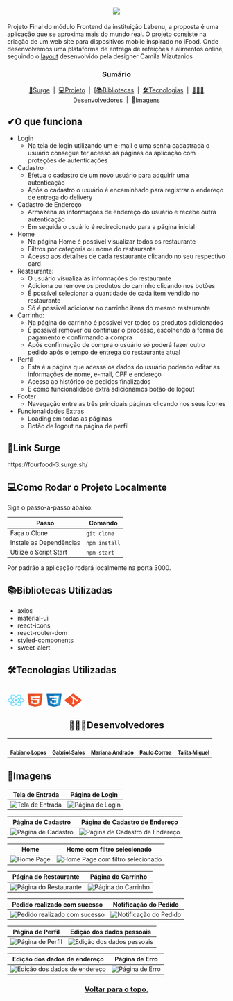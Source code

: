 <h3 id= "top" align="center"><img width= "200px", src="https://user-images.githubusercontent.com/104591781/183080827-0eaeed46-1aa5-4a99-aee6-3bf70f9223ee.png"/></h3>

Projeto Final do módulo Frontend da instituição Labenu, a proposta é uma aplicação que se aproxima mais do mundo real. O projeto consiste na criação de um web site para dispositivos mobile inspirado no iFood. Onde desenvolvemos uma plataforma de entrega de refeições e alimentos online, seguindo o [layout](https://scene.zeplin.io/project/5dd5ab8e5fb2a0060f81698f) desenvolvido pela designer Camila Mizutanios


<h3 align="center"> Sumário  </h3>
<p align="center">
  <a href="#surge">🔗Surge</a> &#xa0;|&#xa0; 
  <a href="#projeto">💻Projeto</a> &#xa0;|&#xa0;
  <a href="#bibliotecas">[📚Bibliotecas</a> &#xa0;|&#xa0;
  <a href="#tecnologias">🛠️Tecnologias</a> &#xa0;|&#xa0;
  <a href="#desenvolvedores">👨🏻‍💻Desenvolvedores</a> &#xa0;|&#xa0;
  <a href="#imagens">📱Imagens</a>  
</p>


<h2 id="sobre"> ✔O que funciona </h2>

- Login 
   - Na tela de login utilizando um e-mail e uma senha cadastrada o usuário consegue ter acesso às páginas da aplicação com proteções de autenticações
- Cadastro
   - Efetua o cadastro de um novo usuário para adquirir uma autenticação 
   - Após o cadastro o usuário é encaminhado para registrar o endereço de entrega do delivery
- Cadastro de Endereço 
   - Armazena as informações de endereço do usuário e recebe outra autenticação
   - Em seguida o usuário é redirecionado para a página inicial
- Home
   - Na página Home é possivel visualizar todos os restaurante
   - Filtros por categoria ou nome do restaurante
   - Acesso aos detalhes de cada restaurante clicando no seu respectivo card
- Restaurante: 
   - O usuário visualiza às informações do restaurante 
   - Adiciona ou remove os produtos do carrinho clicando nos botões
   - É possível selecionar a quantidade de cada item vendido no restaurante
   - Só é possivel adicionar no carrinho itens do mesmo restaurante
- Carrinho: 
   - Na página do carrinho é possivel ver todos os produtos adicionados
   - É possivel remover ou continuar o processo, escolhendo a forma de pagamento e confirmando a compra
   - Após confirmação de compra o usuário só poderá fazer outro pedido após o tempo de entrega do restaurante atual
- Perfil
   - Esta é a página que acessa os dados do usuário podendo editar as informações de nome, e-mail, CPF e endereço
   - Acesso ao histórico de pedidos finalizados
   - E como funcionalidade extra adicionamos botão de logout
- Footer
   - Navegação entre as três principais páginas clicando nos seus ícones
- Funcionalidades Extras
    - Loading em todas as páginas
    - Botão de logout na página de perfil

<h2 id="surge"> 🔗Link Surge </h2>  
https://fourfood-3.surge.sh/

<h2 id="projeto"> 💻Como Rodar o Projeto Localmente </h2>

Siga o passo-a-passo abaixo:

| Passo                     | Comando            |
| ------------------------- | ------------------ |
| Faça o Clone              | `git clone`        |
| Instale as Dependências   | `npm install`      |
| Utilize o Script Start    | `npm start`        |

Por padrão a aplicação rodará localmente na porta 3000.

<h2 id="bibliotecas"> 📚Bibliotecas Utilizadas </h2>

- axios
- material-ui
- react-icons
- react-router-dom
- styled-components
- sweet-alert

<h2 id="tecnologias">🛠Tecnologias Utilizadas</h2>
 <div style="display: inline_block"><br>
  <img align="center" alt="React" height="30" width="40" src="https://raw.githubusercontent.com/devicons/devicon/master/icons/react/react-original.svg">
  <img align="center" alt="HTML" height="30" width="40" src="https://raw.githubusercontent.com/devicons/devicon/master/icons/html5/html5-original.svg">
  <img align="center" alt="CSS" height="30" width="40" src="https://raw.githubusercontent.com/devicons/devicon/master/icons/css3/css3-original.svg">
  <img align="center" alt="Git" height="30" width="40" src="https://raw.githubusercontent.com/devicons/devicon/master/icons/git/git-original.svg"> 
</div>

 <h2 id="desenvolvedores" align="center">👩🏻‍💻Desenvolvedores </h2>

</h2>
<table align="center">
  <tr>
     <td align="center"><a href="https://github.com/fabianoclopes"><img style="border-radius: 50%;" src="https://avatars.githubusercontent.com/u/103345612?v=4" width="100px;" alt=""/><br /><sub><b>Fabiano Lopes</b></sub></a>
  <br />
  <td align="center"><a href="https://github.com/GabeSales"><img style="border-radius: 50%;" src="https://avatars.githubusercontent.com/u/102243306?v=4" width="100px;" alt=""/><br /><sub><b>Gabriel Sales</b></sub></a>
  <br />
    </td> <td align="center"><a href="https://github.com/Mariandr4de"><img style="border-radius: 50%;" src="https://avatars.githubusercontent.com/u/104591781?v=4" width="100px;" alt=""/><br /><sub><b>Mariana Andrade</b></sub></a>
    <br />
     <td align="center"><a href="https://github.com/phcsilva056"><img style="border-radius: 50%;" src="https://avatars.githubusercontent.com/u/104540624?v=4" width="100px;" alt=""/><br /><sub><b>Paulo Correa</b></sub></a>
  <br />
    </td> <td align="center"><a href="https://github.com/TalitaMiguel"><img style="border-radius: 50%;" src="https://avatars.githubusercontent.com/u/62106501?v=4" width="100px;" alt=""/><br /><sub><b>Talita Miguel</b></sub></a><br />
    </td> 
  </tr>
</table>

<h2 id="desenvolvedores">📱Imagens</h2>

Tela de Entrada             |  Página de Login
:-------------------------:|:-------------------------:
![Tela de Entrada](https://user-images.githubusercontent.com/104591781/183250431-dc9fa064-e833-4e41-be51-89c88b4e5247.jpeg)   |  ![Página de Login](https://user-images.githubusercontent.com/104591781/183250425-f51b0cef-60cf-46f9-a27c-9a7419d9f559.jpeg)

Página de Cadastro |  Página de Cadastro de Endereço
:-------------------------:|:-------------------------:
![Página de Cadastro](https://user-images.githubusercontent.com/104591781/183250424-97106427-2a38-4234-ad46-8a6d5825afa4.jpeg)   |  ![Página de Cadastro de Endereço](https://user-images.githubusercontent.com/104591781/183250819-e10d9fb2-0c8f-4d67-b941-33ec626f031d.jpeg)

Home  |  Home com filtro selecionado
:-------------------------:|:-------------------------:
![Home Page](https://user-images.githubusercontent.com/104591781/183252781-7fc750a9-49be-4c7e-b067-ac512e82e46d.jpeg)  |  ![Home Page com filtro selecionado](https://user-images.githubusercontent.com/104591781/183250421-044c02b8-5997-472a-ac0c-991c79ea1af3.jpeg)  
  
Página do Restaurante |  Página do Carrinho
:-------------------------:|:-------------------------:
![Página do Restaurante](https://user-images.githubusercontent.com/104591781/183250821-771a13c7-74c5-463f-89c9-9387297a3fb2.jpeg)   |  ![Página do Carrinho](https://user-images.githubusercontent.com/104591781/183250432-ce77a73a-b92f-4ca0-afe1-4f33db667504.jpeg)

Pedido realizado com sucesso |  Notificação do Pedido
:-------------------------:|:-------------------------:
![Pedido realizado com sucesso](https://user-images.githubusercontent.com/104591781/183251139-b3fa98e5-aefe-4fb2-80ba-008086d0c756.jpeg)   |  ![Notificação do Pedido](https://user-images.githubusercontent.com/104591781/183250420-fc586024-db42-463c-99bc-e54051f4d954.jpeg)
  
  Página de Perfil           |  Edição dos dados pessoais 
:-------------------------:|:-------------------------:
![Página de Perfil](https://user-images.githubusercontent.com/104591781/183250428-1e933de2-4cee-427d-919f-7a375941b1bc.jpeg)   |  ![Edição dos dados pessoais](https://user-images.githubusercontent.com/104591781/183250419-3aa4c025-e159-4bdc-8470-f1f9b68b2231.jpeg)

Edição dos dados de endereço            |  Página de Erro
:-------------------------:|:-------------------------:
![Edição dos dados de endereço](https://user-images.githubusercontent.com/104591781/183250418-8a5ee373-da8f-4049-bfe5-db8db4ff727e.jpeg)   |  ![Página de Erro](https://user-images.githubusercontent.com/104591781/183250430-d87ebaaa-e1bd-4864-9ef2-7fbd2121d368.jpeg)

<h3 align="center">
  <a href='#top'>Voltar para o topo.</a>
</h3>
